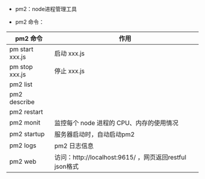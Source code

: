 * pm2：node进程管理工具

* pm2 命令：

pm2 命令 | 作用
--- | ---
pm start xxx.js | 启动 xxx.js
pm stop xxx.js | 停止 xxx.js
pm2 list | 
pm2 describe <appId> | 
pm2 restart <appId> | 
pm2 monit | 监控每个 node 进程的 CPU、内存的使用情况
pm2 startup | 服务器启动时，自动启动pm2
pm2 logs | pm2 日志信息
pm2 web | 访问：http://localhost:9615/ ，网页返回restful json格式